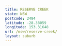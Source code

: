 ```yaml
---
title: RESERVE CREEK
state: NSW
postcode: 2484
latitude: -28.38059
longitude: 153.31648
url: /nsw/reserve-creek/
layout: suburb
---
```

